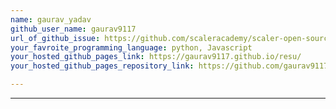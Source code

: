 ```yaml
---
name: gaurav_yadav
github_user_name: gaurav9117
url_of_github_issue: https://github.com/scaleracademy/scaler-open-source-september-challenge/issues/255
your_favroite_programming_language: python, Javascript
your_hosted_github_pages_link: https://gaurav9117.github.io/resu/
your_hosted_github_pages_repository_link: https://github.com/gaurav9117/resu/

---
```

---
